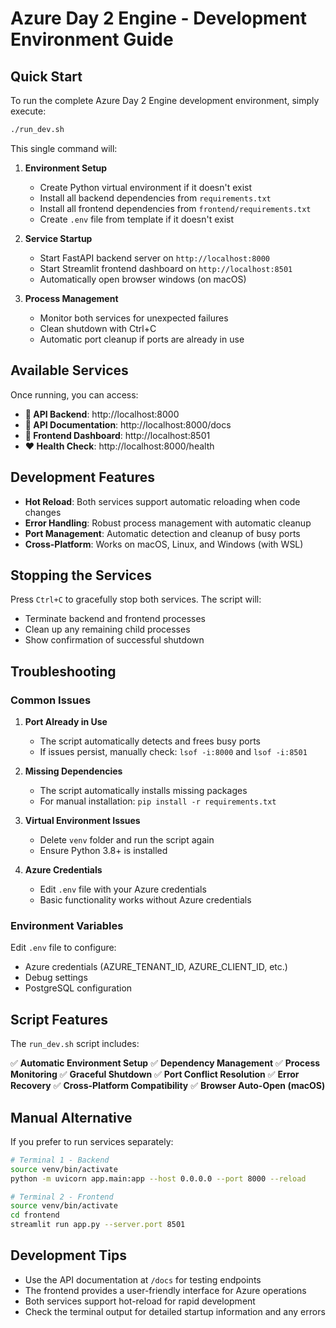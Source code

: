 # Azure Day 2 Engine - Development Environment Guide

## Quick Start

To run the complete Azure Day 2 Engine development environment, simply execute:

```bash
./run_dev.sh
```

This single command will:

1. **Environment Setup**
   - Create Python virtual environment if it doesn't exist
   - Install all backend dependencies from `requirements.txt`
   - Install all frontend dependencies from `frontend/requirements.txt`
   - Create `.env` file from template if it doesn't exist

2. **Service Startup**
   - Start FastAPI backend server on `http://localhost:8000`
   - Start Streamlit frontend dashboard on `http://localhost:8501`
   - Automatically open browser windows (on macOS)

3. **Process Management**
   - Monitor both services for unexpected failures
   - Clean shutdown with Ctrl+C
   - Automatic port cleanup if ports are already in use

## Available Services

Once running, you can access:

- **🔗 API Backend**: http://localhost:8000
- **📖 API Documentation**: http://localhost:8000/docs
- **🎨 Frontend Dashboard**: http://localhost:8501
- **❤️ Health Check**: http://localhost:8000/health

## Development Features

- **Hot Reload**: Both services support automatic reloading when code changes
- **Error Handling**: Robust process management with automatic cleanup
- **Port Management**: Automatic detection and cleanup of busy ports
- **Cross-Platform**: Works on macOS, Linux, and Windows (with WSL)

## Stopping the Services

Press `Ctrl+C` to gracefully stop both services. The script will:
- Terminate backend and frontend processes
- Clean up any remaining child processes
- Show confirmation of successful shutdown

## Troubleshooting

### Common Issues

1. **Port Already in Use**
   - The script automatically detects and frees busy ports
   - If issues persist, manually check: `lsof -i:8000` and `lsof -i:8501`

2. **Missing Dependencies**
   - The script automatically installs missing packages
   - For manual installation: `pip install -r requirements.txt`

3. **Virtual Environment Issues**
   - Delete `venv` folder and run the script again
   - Ensure Python 3.8+ is installed

4. **Azure Credentials**
   - Edit `.env` file with your Azure credentials
   - Basic functionality works without Azure credentials

### Environment Variables

Edit `.env` file to configure:
- Azure credentials (AZURE_TENANT_ID, AZURE_CLIENT_ID, etc.)
- Debug settings
- PostgreSQL configuration

## Script Features

The `run_dev.sh` script includes:

✅ **Automatic Environment Setup**
✅ **Dependency Management**
✅ **Process Monitoring**
✅ **Graceful Shutdown**
✅ **Port Conflict Resolution**
✅ **Error Recovery**
✅ **Cross-Platform Compatibility**
✅ **Browser Auto-Open (macOS)**

## Manual Alternative

If you prefer to run services separately:

```bash
# Terminal 1 - Backend
source venv/bin/activate
python -m uvicorn app.main:app --host 0.0.0.0 --port 8000 --reload

# Terminal 2 - Frontend
source venv/bin/activate
cd frontend
streamlit run app.py --server.port 8501
```

## Development Tips

- Use the API documentation at `/docs` for testing endpoints
- The frontend provides a user-friendly interface for Azure operations
- Both services support hot-reload for rapid development
- Check the terminal output for detailed startup information and any errors
